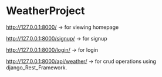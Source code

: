 # WeatherProject



http://127.0.0.1:8000/                  ->  for viewing homepage

http://127.0.0.1:8000/signup/           ->  for signup

http://127.0.0.1:8000/login/            ->  for login

http://127.0.0.1:8000/api/weather/      -> for crud operations using django_Rest_Framework.
